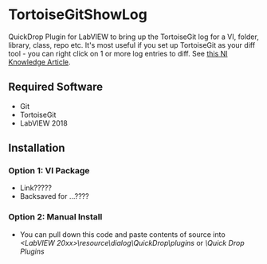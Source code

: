 # TortoiseGitShowLog
QuickDrop Plugin for LabVIEW to bring up the TortoiseGit log for a VI, folder, library, class, repo etc. It's most useful if you set up TortoiseGit as your diff tool - you can right click on 1 or more log entries to diff. See [this NI Knowledge Article](https://knowledge.ni.com/KnowledgeArticleDetails?id=kA00Z0000019ZhbSAE&l=en-GB).

## Required Software
 - Git
 - TortoiseGit
 - LabVIEW 2018

## Installation
### Option 1: VI Package
 - Link?????
 - Backsaved for ...????
### Option 2: Manual Install
 - You can pull down this code and paste contents of source into *<LabVIEW 20xx>\resource\dialog\QuickDrop\plugins* or *<LabVIEW Data>\Quick Drop Plugins*
